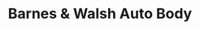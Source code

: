 ---
title: "Barnes & Walsh Auto Body"
url: /somerville/barnes-and-walsh-auto-body/
shop: car repair
---